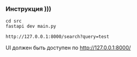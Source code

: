 ### Инструкция )))


```
cd src
fastapi dev main.py

http://127.0.0.1:8000/search?query=test
```

UI должен быть доступен по http://127.0.0.1:8000/
